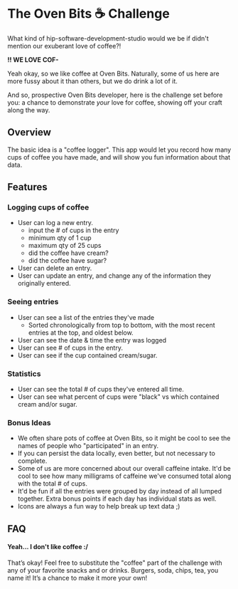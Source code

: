 # The Oven Bits ☕ Challenge

What kind of hip-software-development-studio would we be if didn't mention our exuberant love of coffee?!

**!! WE LOVE COF-**

Yeah okay, so we like coffee at Oven Bits. Naturally, some of us here are more fussy about it than others, but we do drink a lot of it.

And so, prospective Oven Bits developer, here is the challenge set before you: a chance to demonstrate _your_ love for coffee, showing off your craft along the way.

## Overview

The basic idea is a "coffee logger". This app would let you record how many cups of coffee you have made, and will show you fun information about that data.

## Features

### Logging cups of coffee

- User can log a new entry.
  - input the # of cups in the entry
  - minimum qty of 1 cup
  - maximum qty of 25 cups
  - did the coffee have cream?
  - did the coffee have sugar?
- User can delete an entry.
- User can update an entry, and change any of the information they originally entered.

### Seeing entries

- User can see a list of the entries they've made
  - Sorted chronologically from top to bottom, with the most recent entries at the top, and oldest below.
- User can see the date & time the entry was logged
- User can see # of cups in the entry.
- User can see if the cup contained cream/sugar.

### Statistics

- User can see the total # of cups they've entered all time.
- User can see what percent of cups were "black" vs which contained cream and/or sugar.

### Bonus Ideas

- We often share pots of coffee at Oven Bits, so it might be cool to see the names of people who "participated" in an entry.
- If you can persist the data locally, even better, but not necessary to complete.
- Some of us are more concerned about our overall caffeine intake. It'd be cool to see how many milligrams of caffeine we've consumed total along with the total # of cups.
- It'd be fun if all the entries were grouped by day instead of all lumped together. Extra bonus points if each day has individual stats as well.
- Icons are always a fun way to help break up text data ;)

## FAQ

#### Yeah... I don't like coffee :/

That’s okay! Feel free to substitute the "coffee" part of the challenge with any of your favorite snacks and or drinks. Burgers, soda, chips, tea, you name it! It’s a chance to make it more your own!
